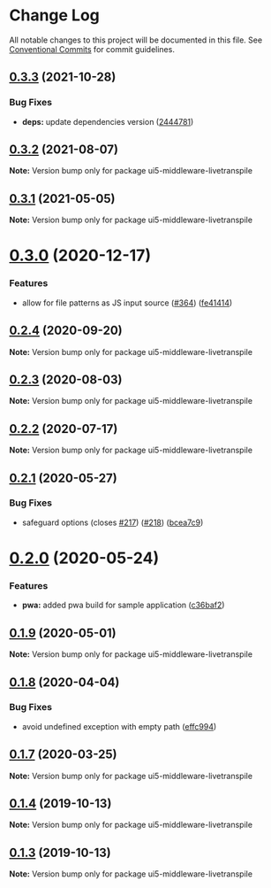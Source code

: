 # Change Log

All notable changes to this project will be documented in this file.
See [Conventional Commits](https://conventionalcommits.org) for commit guidelines.

## [0.3.3](https://github.com/ui5-community/ui5-ecosystem-showcase/compare/ui5-middleware-livetranspile@0.3.2...ui5-middleware-livetranspile@0.3.3) (2021-10-28)


### Bug Fixes

* **deps:** update dependencies version ([2444781](https://github.com/ui5-community/ui5-ecosystem-showcase/commit/2444781b4b2b7215b8e891dfe65c42167a668f66))





## [0.3.2](https://github.com/ui5-community/ui5-ecosystem-showcase/compare/ui5-middleware-livetranspile@0.3.1...ui5-middleware-livetranspile@0.3.2) (2021-08-07)

**Note:** Version bump only for package ui5-middleware-livetranspile





## [0.3.1](https://github.com/ui5-community/ui5-ecosystem-showcase/compare/ui5-middleware-livetranspile@0.3.0...ui5-middleware-livetranspile@0.3.1) (2021-05-05)

**Note:** Version bump only for package ui5-middleware-livetranspile





# [0.3.0](https://github.com/petermuessig/ui5-ecosystem-showcase/compare/ui5-middleware-livetranspile@0.2.4...ui5-middleware-livetranspile@0.3.0) (2020-12-17)


### Features

* allow for file patterns as JS input source ([#364](https://github.com/petermuessig/ui5-ecosystem-showcase/issues/364)) ([fe41414](https://github.com/petermuessig/ui5-ecosystem-showcase/commit/fe41414a2375d0954d48c870c6b65686b6b32029))





## [0.2.4](https://github.com/petermuessig/ui5-ecosystem-showcase/compare/ui5-middleware-livetranspile@0.2.3...ui5-middleware-livetranspile@0.2.4) (2020-09-20)

**Note:** Version bump only for package ui5-middleware-livetranspile





## [0.2.3](https://github.com/petermuessig/ui5-ecosystem-showcase/compare/ui5-middleware-livetranspile@0.2.2...ui5-middleware-livetranspile@0.2.3) (2020-08-03)

**Note:** Version bump only for package ui5-middleware-livetranspile





## [0.2.2](https://github.com/petermuessig/ui5-ecosystem-showcase/compare/ui5-middleware-livetranspile@0.2.1...ui5-middleware-livetranspile@0.2.2) (2020-07-17)

**Note:** Version bump only for package ui5-middleware-livetranspile





## [0.2.1](https://github.com/petermuessig/ui5-ecosystem-showcase/compare/ui5-middleware-livetranspile@0.2.0...ui5-middleware-livetranspile@0.2.1) (2020-05-27)


### Bug Fixes

* safeguard options (closes [#217](https://github.com/petermuessig/ui5-ecosystem-showcase/issues/217)) ([#218](https://github.com/petermuessig/ui5-ecosystem-showcase/issues/218)) ([bcea7c9](https://github.com/petermuessig/ui5-ecosystem-showcase/commit/bcea7c933a65764aa374397fdb1366cec3ed208f))





# [0.2.0](https://github.com/petermuessig/ui5-ecosystem-showcase/compare/ui5-middleware-livetranspile@0.1.9...ui5-middleware-livetranspile@0.2.0) (2020-05-24)


### Features

* **pwa:** added pwa build for sample application ([c36baf2](https://github.com/petermuessig/ui5-ecosystem-showcase/commit/c36baf24ed93e4e3634374c7ddcd426b8818876f))





## [0.1.9](https://github.com/petermuessig/ui5-ecosystem-showcase/compare/ui5-middleware-livetranspile@0.1.8...ui5-middleware-livetranspile@0.1.9) (2020-05-01)

**Note:** Version bump only for package ui5-middleware-livetranspile





## [0.1.8](https://github.com/petermuessig/ui5-ecosystem-showcase/compare/ui5-middleware-livetranspile@0.1.7...ui5-middleware-livetranspile@0.1.8) (2020-04-04)


### Bug Fixes

* avoid undefined exception with empty path ([effc994](https://github.com/petermuessig/ui5-ecosystem-showcase/commit/effc994013c0f5eae69c0797c70e7609a070399e))





## [0.1.7](https://github.com/petermuessig/ui5-ecosystem-showcase/compare/ui5-middleware-livetranspile@0.1.6...ui5-middleware-livetranspile@0.1.7) (2020-03-25)

**Note:** Version bump only for package ui5-middleware-livetranspile





## [0.1.4](https://github.com/petermuessig/ui5-ecosystem-showcase/compare/ui5-middleware-livetranspile@0.1.3...ui5-middleware-livetranspile@0.1.4) (2019-10-13)

**Note:** Version bump only for package ui5-middleware-livetranspile





## [0.1.3](https://github.com/petermuessig/ui5-ecosystem-showcase/compare/ui5-middleware-livetranspile@0.1.2...ui5-middleware-livetranspile@0.1.3) (2019-10-13)

**Note:** Version bump only for package ui5-middleware-livetranspile
